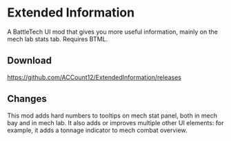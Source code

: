 # Extended Information
A BattleTech UI mod that gives you more useful information, mainly on the mech lab stats tab. Requires BTML.

## Download
 
https://github.com/ACCount12/ExtendedInformation/releases

## Changes

This mod adds hard numbers to tooltips on mech stat panel, both in mech bay and in mech lab. It also adds or improves multiple other UI elements: for example, it adds a tonnage indicator to mech combat overview.
